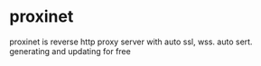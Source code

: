 # proxinet
proxinet is reverse http proxy server with auto ssl, wss. auto sert. generating and updating for free
